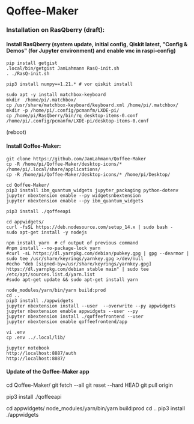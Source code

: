 # Qoffee-Maker

### Installation on RasQberry (draft):
#### Install RasQberry (system update, initial config, Qiskit latest, "Config & Demos" (for Jupyter environment) and enable vnc in raspi-config)
```
pip install getgist
.local/bin/getgist JanLahmann RasQ-init.sh
. ./RasQ-init.sh

pip3 install numpy==1.21.* # vor qiskit install

sudo apt -y install matchbox-keyboard
mkdir  /home/pi/.matchbox/
cp /usr/share/matchbox-keyboard/keyboard.xml /home/pi/.matchbox/
mkdir -p /home/pi/.config/pcmanfm/LXDE-pi/
cp /home/pi/RasQberry/bin/rq_desktop-items-0.conf /home/pi/.config/pcmanfm/LXDE-pi/desktop-items-0.conf

```
(reboot)

#### Install Qoffee-Maker:
```
git clone https://github.com/JanLahmann/Qoffee-Maker
cp -R /home/pi/Qoffee-Maker/desktop-icons/* /home/pi/.local/share/applications/
cp -R /home/pi/Qoffee-Maker/desktop-icons/* /home/pi/Desktop/

cd Qoffee-Maker/
pip3 install ibm_quantum_widgets jupyter_packaging python-dotenv
jupyter nbextension enable --py widgetsnbextension
jupyter nbextension enable --py ibm_quantum_widgets

pip3 install ./qoffeeapi

cd appwidgets/
curl -fsSL https://deb.nodesource.com/setup_14.x | sudo bash -
sudo apt-get install -y nodejs

npm install yarn  # cf output of previous command
#npm install --no-package-lock yarn
#curl -sL https://dl.yarnpkg.com/debian/pubkey.gpg | gpg --dearmor | sudo tee /usr/share/keyrings/yarnkey.gpg >/dev/null
#echo "deb [signed-by=/usr/share/keyrings/yarnkey.gpg] https://dl.yarnpkg.com/debian stable main" | sudo tee /etc/apt/sources.list.d/yarn.list
#sudo apt-get update && sudo apt-get install yarn

node_modules/yarn/bin/yarn build:prod
cd ..
pip3 install ./appwidgets
jupyter nbextension install --user  --overwrite --py appwidgets
jupyter nbextension enable appwidgets --user --py
jupyter nbextension install ./qoffeefrontend --user
jupyter nbextension enable qoffeefrontend/app

vi .env
cp .env ../.local/lib/

jupyter notebook
http://localhost:8887/auth
http://localhost:8887/
```


#### Update of the Qoffee-Maker app

cd Qoffee-Maker/
git fetch --all
git reset --hard HEAD
git pull origin

pip3 install ./qoffeeapi

cd appwidgets/
node_modules/yarn/bin/yarn build:prod
cd ..
pip3 install ./appwidgets
